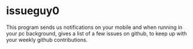 # issueguy0
This program sends us notifications on your mobile and when running in your pc background, gives a list of a few issues on github, to keep up with your weekly github contributions.
